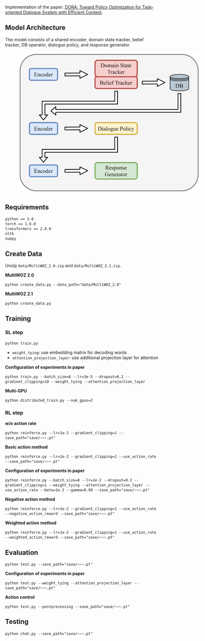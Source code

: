 Implementation of the paper: [DORA: Toward Policy Optimization for Task-oriented Dialogue System with Efficient Context](https://arxiv.org/abs/2107.03286).

## Model Architecture

The model consists of a shared encoder, domain state tracker, belief tracker, DB operator, dialogue policy, and response generator.

<figure class="align-center" style="width:600px">
  <img src="images\architecture.png" alt="">
</figure> 

## Requirements

```
python == 3.6
torch == 1.6.0
transformers == 2.9.0
nltk
numpy
```

## Create Data

Unzip `data/MultiWOZ_2.0.zip` and `data/MultiWOZ_2.1.zip`.

**MultiWOZ 2.0**

```
python create_data.py --data_path="data/MultiWOZ_2.0"
```

**MultiWOZ 2.1**

```
python create_data.py
```

## Training

### SL step

```
python train.py
```

* `weight_tying`: use embedding matrix for decoding words
* `attention_projection_layer`:  use additional projection layer for attention

**Configuration of experiments in paper**

```
python train.py --batch_size=8 --lr=3e-5 --dropout=0.2 --gradient_clipping=10 --weight_tying --attention_projection_layer
```

**Multi-GPU**

```
python distributed_train.py --num_gpus=2
```

### RL step

**w/o action rate**

```
python reinforce.py --lr=1e-2 --gradient_clipping=1 --save_path="save/~~~.pt"
```

**Basic action method**

```
python reinforce.py --lr=1e-2 --gradient_clipping=1 --use_action_rate --save_path="save/~~~.pt"
```

**Configuration of experiments in paper**

```
python reinforce.py --batch_size=8 --lr=1e-2 --dropout=0.2 --gradient_clipping=1 --weight_tying --attention_projection_layer --use_action_rate --beta=1e-2 --gamma=0.99 --save_path="save/~~~.pt"
```

**Negative action method**

```
python reinforce.py --lr=1e-2 --gradient_clipping=1 --use_action_rate --negative_action_reward --save_path="save/~~~.pt"
```

**Weighted action method**

```
python reinforce.py --lr=1e-2 --gradient_clipping=1 --use_action_rate --weighted_action_reward --save_path="save/~~~.pt"
```

## Evaluation

```
python test.py --save_path="save/~~~.pt"
```

**Configuration of experiments in paper**

```
python test.py --weight_tying --attention_projection_layer --save_path="save/~~~.pt"
```

**Action control**

```
python test.py --postprocessing --save_path="save/~~~.pt"
```

## Testing

```
python chat.py --save_path="save/~~~.pt"
```

